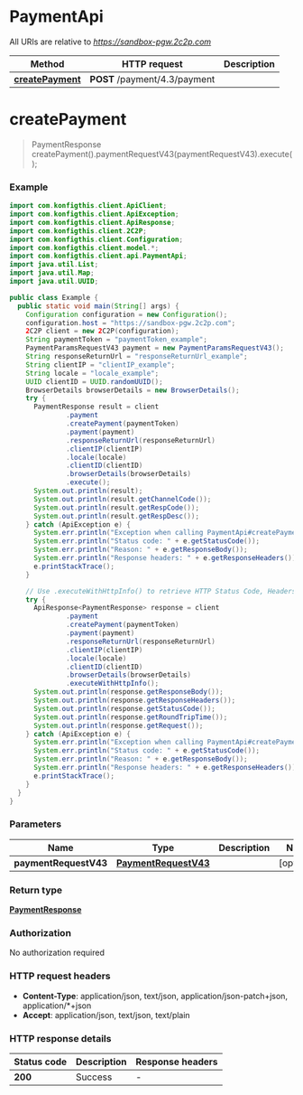 # PaymentApi

All URIs are relative to *https://sandbox-pgw.2c2p.com*

| Method | HTTP request | Description |
|------------- | ------------- | -------------|
| [**createPayment**](PaymentApi.md#createPayment) | **POST** /payment/4.3/payment |  |


<a name="createPayment"></a>
# **createPayment**
> PaymentResponse createPayment().paymentRequestV43(paymentRequestV43).execute();



### Example
```java
import com.konfigthis.client.ApiClient;
import com.konfigthis.client.ApiException;
import com.konfigthis.client.ApiResponse;
import com.konfigthis.client.2C2P;
import com.konfigthis.client.Configuration;
import com.konfigthis.client.model.*;
import com.konfigthis.client.api.PaymentApi;
import java.util.List;
import java.util.Map;
import java.util.UUID;

public class Example {
  public static void main(String[] args) {
    Configuration configuration = new Configuration();
    configuration.host = "https://sandbox-pgw.2c2p.com";
    2C2P client = new 2C2P(configuration);
    String paymentToken = "paymentToken_example";
    PaymentParamsRequestV43 payment = new PaymentParamsRequestV43();
    String responseReturnUrl = "responseReturnUrl_example";
    String clientIP = "clientIP_example";
    String locale = "locale_example";
    UUID clientID = UUID.randomUUID();
    BrowserDetails browserDetails = new BrowserDetails();
    try {
      PaymentResponse result = client
              .payment
              .createPayment(paymentToken)
              .payment(payment)
              .responseReturnUrl(responseReturnUrl)
              .clientIP(clientIP)
              .locale(locale)
              .clientID(clientID)
              .browserDetails(browserDetails)
              .execute();
      System.out.println(result);
      System.out.println(result.getChannelCode());
      System.out.println(result.getRespCode());
      System.out.println(result.getRespDesc());
    } catch (ApiException e) {
      System.err.println("Exception when calling PaymentApi#createPayment");
      System.err.println("Status code: " + e.getStatusCode());
      System.err.println("Reason: " + e.getResponseBody());
      System.err.println("Response headers: " + e.getResponseHeaders());
      e.printStackTrace();
    }

    // Use .executeWithHttpInfo() to retrieve HTTP Status Code, Headers and Request
    try {
      ApiResponse<PaymentResponse> response = client
              .payment
              .createPayment(paymentToken)
              .payment(payment)
              .responseReturnUrl(responseReturnUrl)
              .clientIP(clientIP)
              .locale(locale)
              .clientID(clientID)
              .browserDetails(browserDetails)
              .executeWithHttpInfo();
      System.out.println(response.getResponseBody());
      System.out.println(response.getResponseHeaders());
      System.out.println(response.getStatusCode());
      System.out.println(response.getRoundTripTime());
      System.out.println(response.getRequest());
    } catch (ApiException e) {
      System.err.println("Exception when calling PaymentApi#createPayment");
      System.err.println("Status code: " + e.getStatusCode());
      System.err.println("Reason: " + e.getResponseBody());
      System.err.println("Response headers: " + e.getResponseHeaders());
      e.printStackTrace();
    }
  }
}

```

### Parameters

| Name | Type | Description  | Notes |
|------------- | ------------- | ------------- | -------------|
| **paymentRequestV43** | [**PaymentRequestV43**](PaymentRequestV43.md)|  | [optional] |

### Return type

[**PaymentResponse**](PaymentResponse.md)

### Authorization

No authorization required

### HTTP request headers

 - **Content-Type**: application/json, text/json, application/json-patch+json, application/*+json
 - **Accept**: application/json, text/json, text/plain

### HTTP response details
| Status code | Description | Response headers |
|-------------|-------------|------------------|
| **200** | Success |  -  |

